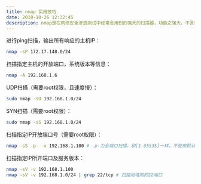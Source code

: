 ```yaml
---
title: nmap 实用技巧
date: 2018-10-26 12:32:45
description: nmap是在网络安全渗透测试中经常会用到的强大的扫描器，功能之强大，不言而喻。
---
```

进行ping扫描，输出所有响应的主机IP：
```sh
nmap -sP 172.17.148.0/24
```
扫描指定主机的开放端口，系统版本等信息：
```sh
nmap -A 192.168.1.6
```
UDP扫描（需要root权限，且速度慢）：
```sh
sudo nmap -sU 192.168.1.0/24
```
SYN扫描（需要root权限）：
```sh
sudo nmap -sS 192.168.1.0/24
```
扫描指定IP开放端口号（需要root权限）：
```sh
nmap -sS -p- -v 192.168.1.100 # -p-为全端口扫描，和[1-65535]一样，不使用默认Nmap认为危险的100个端口号

```
扫描指定IP所开端口及服务版本：
```sh
nmap -sV -v 192.168.1.100
nmap -sV -v 192.168.1.0/24 | grep 22/tcp # 扫描局域网的22端口
```
